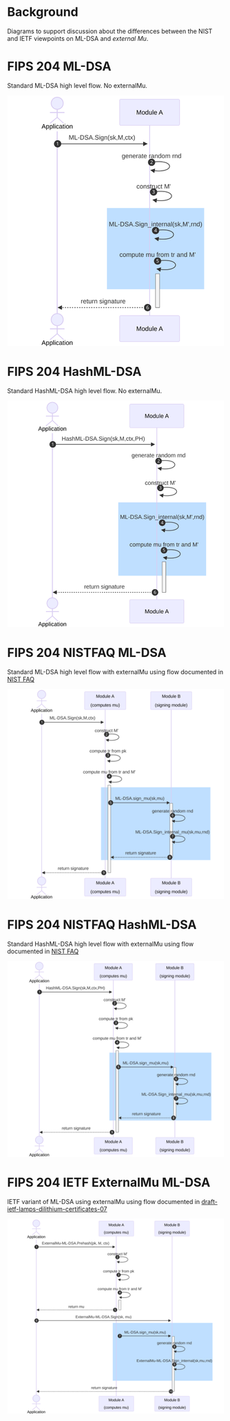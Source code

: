 # Background

Diagrams to support discussion about the differences between the NIST and IETF viewpoints on ML-DSA and <i>external Mu</i>.


# FIPS 204 ML-DSA

Standard ML-DSA high level flow. No externalMu.

![diagram](./ml-dsa-external-mu-1.svg)

# FIPS 204 HashML-DSA

Standard HashML-DSA high level flow. No externalMu.

![diagram](./ml-dsa-external-mu-2.svg)

# FIPS 204 NISTFAQ ML-DSA

Standard ML-DSA high level flow with
externalMu using flow documented in 
[NIST FAQ](https://csrc.nist.gov/Projects/post-quantum-cryptography/faqs#Rdc7)

![diagram](./ml-dsa-external-mu-3.svg)

# FIPS 204 NISTFAQ HashML-DSA

Standard HashML-DSA high level flow with
externalMu using flow documented in 
[NIST FAQ](https://csrc.nist.gov/Projects/post-quantum-cryptography/faqs#Rdc7)


![diagram](./ml-dsa-external-mu-4.svg)

# FIPS 204 IETF ExternalMu ML-DSA

IETF variant of ML-DSA using externalMu using flow documented in
[draft-ietf-lamps-dilithium-certificates-07](https://datatracker.ietf.org/doc/draft-ietf-lamps-dilithium-certificates/)


![diagram](./ml-dsa-external-mu-5.svg)
